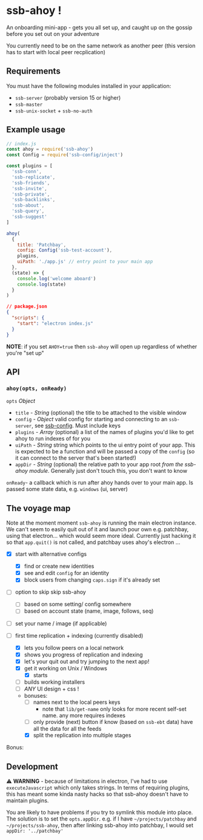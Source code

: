 # ssb-ahoy !

An onboarding mini-app - gets you all set up, and caught up on the gossip before you set out on your adventure

You currently need to be on the same network as another peer (this version has to start with local peer recplication)

## Requirements

You must have the following modules installed in your application:
- `ssb-server` (probably version 15 or higher)
- `ssb-master`
- `ssb-unix-socket` + `ssb-no-auth`

## Example usage

```js
// index.js
const ahoy = require('ssb-ahoy')
const Config = require('ssb-config/inject')

const plugins = [
  'ssb-conn',
  'ssb-replicate',
  'ssb-friends',
  'ssb-invite',
  'ssb-private',
  'ssb-backlinks',
  'ssb-about',
  'ssb-query',
  'ssb-suggest'
]

ahoy(
  {
    title: 'Patchbay',
    config: Config('ssb-test-account'),
    plugins,
    uiPath: './app.js' // entry point to your main app
  },
  (state) => {
    console.log('welcome aboard')
    console.log(state)
  }
)
```

```json
// package.json
{
  "scripts": {
    "start": "electron index.js"
  }
}
```

**NOTE**: if you set `AHOY=true` then `ssb-ahoy` will open up regardless of whether you're "set up"

## API

### `ahoy(opts, onReady)`

`opts` *Object*
- `title` - *String* (optional) the title to be attached to the visible window
- `config` - *Object* valid config for starting and connecting to an `ssb-server`, see [ssb-config](www.github.com/ssbc/ssb-config). Must include keys
- `plugins` - *Array* (optional) a list of the names of plugins you'd like to get ahoy to run indexes of for you
- `uiPath` - *String* string which points to the ui entry point of your app. This is expected to be a function and will be passed a copy of the `config` (so it can connect to the server that's been started!)
- `appDir` - *String* (optional) the relative path to your app root _from the ssb-ahoy module_. Generally just don't touch this, you don't want to know

`onReady`- a callback which is run after ahoy hands over to your main app. Is passed some state data, e.g. `windows` (ui, server)

## The voyage map

Note at the moment moment `ssb-ahoy` is running the main electron instance.
We can't seem to easily quit out of it and launch pour own e.g. patchbay, using that electron... which would seem more ideal.
Currently just hacking it so that `app.quit()` is not called, and patchbay uses ahoy's electron ...

- [x] start with alternative configs
  - [x] find or create new identities
  - [x] see and edit `config` for an identity
  - [x] block users from changing `caps.sign` if it's already set

- [ ] option to skip skip ssb-ahoy
  - [ ] based on some setting/ config somewhere
  - [ ] based on account state (name, image, follows, seq)

- [ ] set your name / image (if applicable)

- [ ] first time replication + indexing (currently disabled)
  - [x] lets you follow peers on a local network
  - [x] shows you progress of replication and indexing
  - [x] let's your quit out and try jumping to the next app!
  - [x] get it working on Unix / Windows
    - [x] starts
  - [ ] builds working installers
  - [ ] _ANY_ UI design + css !
  - bonuses: 
    - [ ] names next to the local peers keys
      - note that `lib/get-name` only looks for more recent self-set name. any more requires indexes
    - [ ] only provide (next) button if know (based on `ssb-ebt` data) have all the data for all the feeds
    - [x] split the replication into multiple stages

Bonus:


## Development

:warning: **WARNING** - because of limitations in electron, I've had to use `executeJavascript` which only takes strings.
In terms of requiring plugins, this has meant some kinda nasty hacks so that ssb-ahoy doesn't have to maintain plugins.

You are likely to have problems if you try to symlink this module into place.
The solution is to set the `opts.appDir`. e.g. if I have `~/projects/patchbay` and `~/projects/ssb-ahoy`, then after linking ssb-ahoy into patchbay, I would set `appDir: '../patchbay'`

